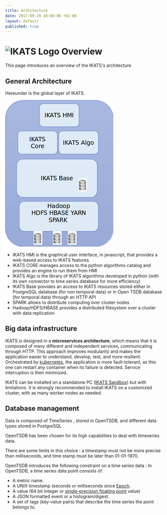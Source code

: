 ```yaml
---
title: Architecture
date: 2017-09-29 10:00:00 +02:00
layout: default
published: true
---
```


![IKATS Logo](https://ikats.github.io/img/Logo-ikats-icon.png) Overview
=============

This page introduces an overview of the IKATS's architecture


General Architecture
--------

Hereunder is the global layer of IKATS.

![IKATS software layer](img/Ikats_overview.png)

* IKATS HMI is the graphical user interface, in javascript, that provides a web-based access to IKATS features.
* IKATS CORE manages access to the python algorithms catalog and provides an engine to run them from HMI
* IKATS Algo is the library of IKATS algorithms developed in python (with its own connector to time series database for more efficiency)
* IKATS Base provides an access to IKATS resources stored either in PostgreSQL database (for non temporal data) or in Open TSDB database (for temporal data) through an HTTP API
* SPARK allows to distribute computing over cluster nodes
* Hadoop/HDFS/HBASE provides a distributed filesystem over a cluster with data replication


Big data infrastructure
-------

IKATS is designed in a **microservices architecture**, which means that it is composed of many different and independent services, communicating through HTTP.
This approach improves modularity and makes the application easier to understand, develop, test, and more resilient.
Orchestrated by [kubernetes](https://kubernetes.io/), the application is more fault-tolerant, as this one can restart any container when its failure is detected. Service interruption is then minimized.

IKATS can be installed on a standalone PC ([IKATS Sandbox](https://github.com/IKATS/ikats-sandbox)) but with limitations.
It is strongly recommended to install IKATS on a customized cluster, with as many worker nodes as needed.


Database management
--------
Data is composed of TimeSeries , stored in OpenTSDB, and different data types stored in PostgreSQL

OpenTSDB has been chosen for its high capabilities to deal with timeseries data.

There are some limits in this choice : a timestamp must not be more precise than milliseconds, and time stamp must be later than 01-01-1970.

OpenTSDB introduces the following constraint on a time series data :
In OpenTSDB, a time series data point consists of:

- A metric name.
- A UNIX timestamp (seconds or milliseconds since [Epoch](http://en.wikipedia.org/wiki/Unix_epoch).
- A value (64 bit integer or [single-precision floating point](http://opentsdb.net/docs/build/html/user_guide/writing.html) value)
- A JSON formatted event or a histogram/digest.
- A set of tags (key-value pairs) that describe the time series the point belongs to.
